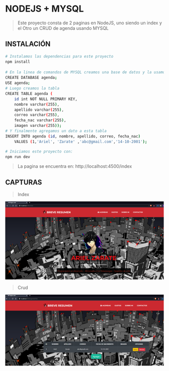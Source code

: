 # NODEJS + MYSQL 

> Este proyecto consta de 2 paginas en NodeJS, uno siendo un index y el Otro un CRUD de agenda usando MYSQL

## INSTALACIÓN

```bash
# Instalamos las dependencias para este proyecto
npm install

# En la linea de comandos de MYSQL creamos una base de datos y la usamos
CREATE DATABASE agenda;
USE agenda;
# Luego creamos la tabla
CREATE TABLE agenda (
    id int NOT NULL PRIMARY KEY,
    nombre varchar(255),
    apellido varchar(255),
    correo varchar(255),
    fecha_nac varchar(255),
    imagen varchar(255));
# Y finalmente agregamos un dato a esta tabla
INSERT INTO agenda (id, nombre, apellido, correo, fecha_nac)
    VALUES (1,'Ariel', 'Zarate' ,'abc@gmail.com','14-10-2001');
```

```bash
# Iniciamos este proyecto con:
npm run dev
```
> La pagina se encuentra en: http://localhost:4500/index

## CAPTURAS

> Index

![](docs/index.png)

> Crud

![](docs/crud.png)
